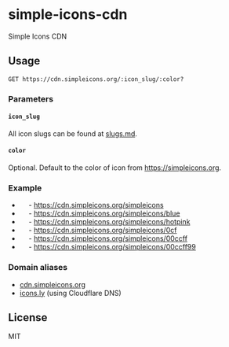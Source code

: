 # simple-icons-cdn

Simple Icons CDN

## Usage

```
GET https://cdn.simpleicons.org/:icon_slug/:color?
```

### Parameters

#### `icon_slug`

All icon slugs can be found at [slugs.md](https://github.com/simple-icons/simple-icons/blob/master/slugs.md).

#### `color`

Optional. Default to the color of icon from https://simpleicons.org.

### Example

- <picture><source media="(prefers-color-scheme: dark)" srcset="https://cdn.simpleicons.org/simpleicons/eee"><source media="(prefers-color-scheme: light)" srcset="https://cdn.simpleicons.org/simpleicons"><img height="14" src="https://cdn.simpleicons.org/simpleicons"/></picture> - https://cdn.simpleicons.org/simpleicons
- <img height="14" src="https://cdn.simpleicons.org/simpleicons/blue"/> - https://cdn.simpleicons.org/simpleicons/blue
- <img height="14" src="https://cdn.simpleicons.org/simpleicons/hotpink"/> - https://cdn.simpleicons.org/simpleicons/hotpink
- <img height="14" src="https://cdn.simpleicons.org/simpleicons/0cf"/> - https://cdn.simpleicons.org/simpleicons/0cf
- <img height="14" src="https://cdn.simpleicons.org/simpleicons/00ccff"/> - https://cdn.simpleicons.org/simpleicons/00ccff
- <img height="14" src="https://cdn.simpleicons.org/simpleicons/00ccff99"/> - https://cdn.simpleicons.org/simpleicons/00ccff99

### Domain aliases

- [cdn.simpleicons.org](https://cdn.simpleicons.org/simpleicons)
- [icons.ly](https://icons.ly/simpleicons) (using Cloudflare DNS)

## License

MIT
